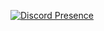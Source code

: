 [![Discord Presence](https://lanyard.cnrad.dev/api/:id)](https://discord.com/users/944734434937172100)
